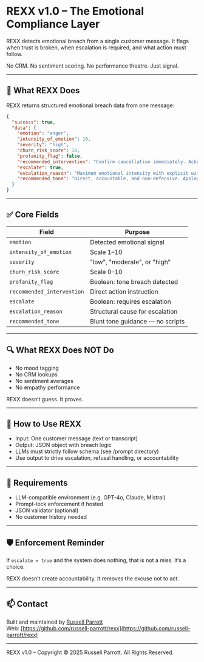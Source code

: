 # REXX v1.0 – The Emotional Compliance Layer

REXX detects emotional breach from a single customer message. It flags when trust is broken, when escalation is required, and what action must follow.

No CRM. No sentiment scoring. No performance theatre.
Just signal.

---

## 🚀 What REXX Does

REXX returns structured emotional breach data from one message:

```json
{
  "success": true,
  "data": {
    "emotion": "anger",
    "intensity_of_emotion": 10,
    "severity": "high",
    "churn_risk_score": 10,
    "profanity_flag": false,
    "recommended_intervention": "Confirm cancellation immediately. Acknowledge delay and absence of response. Do not request additional effort from the customer.",
    "escalate": true,
    "escalation_reason": "Maximum emotional intensity with explicit withdrawal and unacknowledged repeat contact",
    "recommended_tone": "Direct, accountable, and non-defensive. Apologise without excuse. Confirm resolution without delay."
  }
}
```

---

## ✅ Core Fields

| Field | Purpose |
|-------|---------|
| `emotion` | Detected emotional signal |
| `intensity_of_emotion` | Scale 1–10 |
| `severity` | "low", "moderate", or "high" |
| `churn_risk_score` | Scale 0–10 |
| `profanity_flag` | Boolean: tone breach detected |
| `recommended_intervention` | Direct action instruction |
| `escalate` | Boolean: requires escalation |
| `escalation_reason` | Structural cause for escalation |
| `recommended_tone` | Blunt tone guidance — no scripts |

---

## 🔍 What REXX Does NOT Do

- No mood tagging
- No CRM lookups
- No sentiment averages
- No empathy performance

REXX doesn’t guess. It proves.

---

## 🔧 How to Use REXX

- Input: One customer message (text or transcript)
- Output: JSON object with breach logic
- LLMs must strictly follow schema (see /prompt directory)
- Use output to drive escalation, refusal handling, or accountability

---

## 📌 Requirements

- LLM-compatible environment (e.g. GPT-4o, Claude, Mistral)
- Prompt-lock enforcement if hosted
- JSON validator (optional)
- No customer history needed

---

## 🛡️ Enforcement Reminder

If `escalate = true` and the system does nothing, that is not a miss. It’s a choice.

REXX doesn’t create accountability. It removes the excuse not to act.

---

## 📫 Contact

Built and maintained by [Russell Parrott](mailto:parrott.russell@gmail.com)  
Web: [https://github.com/russell-parrott/rexx](https://github.com/russell-parrott/rexx)

---

REXX v1.0 – Copyright © 2025 Russell Parrott. All Rights Reserved.

